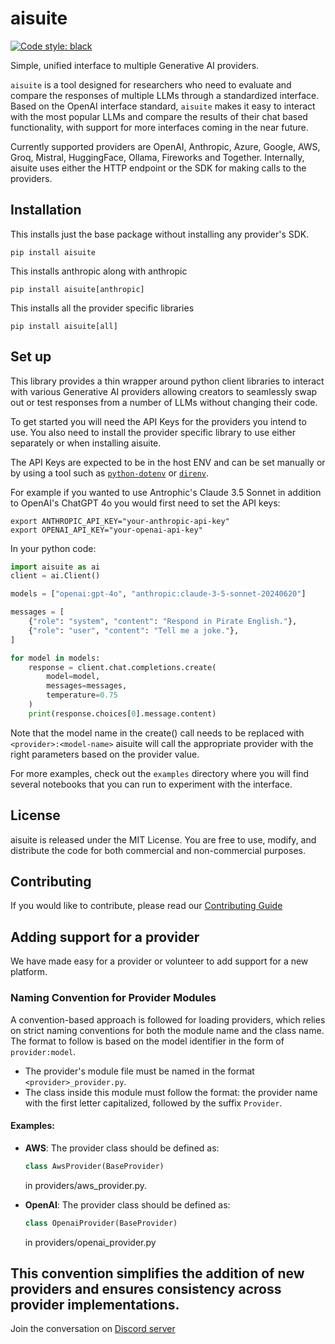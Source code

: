# aisuite

[![Code style: black](https://img.shields.io/badge/code%20style-black-000000.svg)](https://github.com/psf/black)

Simple, unified interface to multiple Generative AI providers.

`aisuite` is a tool designed for researchers who need to evaluate and compare the responses of
multiple LLMs through a standardized interface. Based on the OpenAI interface standard, `aisuite`
makes it easy to interact with the most popular LLMs and compare the results of their chat based
functionality, with support for more interfaces coming in the near future.

Currently supported providers are OpenAI, Anthropic, Azure, Google, AWS, Groq, Mistral, HuggingFace, Ollama, Fireworks and Together. Internally, aisuite uses either the HTTP endpoint or the SDK for making calls to the providers.

## Installation

This installs just the base package without installing any provider's SDK.

```shell
pip install aisuite
```

This installs anthropic along with anthropic
```shell
pip install aisuite[anthropic]
```

This installs all the provider specific libraries
```shell
pip install aisuite[all]
```

## Set up

This library provides a thin wrapper around python client libraries to interact with
various Generative AI providers allowing creators to seamlessly swap out or test responses
from a number of LLMs without changing their code.

To get started you will need the API Keys for the providers you intend to use. You also need to
install the provider specific library to use either separately or when installing aisuite.

The API Keys are expected to be in the host ENV and can be set manually or by using a tool such
as [`python-dotenv`](https://pypi.org/project/python-dotenv/) or [`direnv`](https://direnv.net/).

For example if you wanted to use Antrophic's Claude 3.5 Sonnet in addition to OpenAI's ChatGPT 4o
you would first need to set the API keys:

```shell
export ANTHROPIC_API_KEY="your-anthropic-api-key"
export OPENAI_API_KEY="your-openai-api-key"
```

In your python code:

```python
import aisuite as ai
client = ai.Client()

models = ["openai:gpt-4o", "anthropic:claude-3-5-sonnet-20240620"]

messages = [
    {"role": "system", "content": "Respond in Pirate English."},
    {"role": "user", "content": "Tell me a joke."},
]

for model in models:
    response = client.chat.completions.create(
        model=model,
        messages=messages,
        temperature=0.75
    )
    print(response.choices[0].message.content)

```
Note that the model name in the create() call needs to be replaced with `<provider>:<model-name>`
aisuite will call the appropriate provider with the right parameters based on the provider value.

For more examples, check out the `examples` directory where you will find several
notebooks that you can run to experiment with the interface.

## License

aisuite is released under the MIT License. You are free to use, modify, and distribute
the code for both commercial and non-commercial purposes.

## Contributing

If you would like to contribute, please read our [Contributing Guide](CONTRIBUTING.md)

## Adding support for a provider
We have made easy for a provider or volunteer to add support for a new platform.
### Naming Convention for Provider Modules

A convention-based approach is followed for loading providers, which relies on strict naming conventions for both the module name and the class name. The format to follow is based on the model identifier in the form of `provider:model`.

- The provider's module file must be named in the format `<provider>_provider.py`.
- The class inside this module must follow the format: the provider name with the first letter capitalized, followed by the suffix `Provider`.

#### Examples:

- **AWS**:
  The provider class should be defined as:
  ```python
  class AwsProvider(BaseProvider)
  ```
  in providers/aws_provider.py.
  
- **OpenAI**:
  The provider class should be defined as:
  ```python
  class OpenaiProvider(BaseProvider)
  ```
  in providers/openai_provider.py

This convention simplifies the addition of new providers and ensures consistency across provider implementations.
---
Join the conversation on [Discord server](https://discord.gg/T6Nvn8ExSb)
